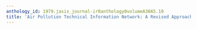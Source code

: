 ```yaml
---
anthology_id: 1979.jasis_journal-ir0anthology0volumeA30A5.10
title: 'Air Pollution Technical Information Network: A Revised Approach'
---
```


